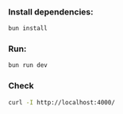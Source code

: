 ### Install dependencies:

```bash
bun install
```

### Run:

```bash
bun run dev
```

### Check

```bash
curl -I http://localhost:4000/
```

